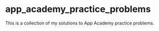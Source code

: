 # app_academy_practice_problems
This is a collection of my solutions to App Academy practice problems. 
